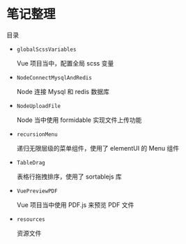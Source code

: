 # 笔记整理

目录
- `globalScssVariables`

  Vue 项目当中，配置全局 scss 变量

- `NodeConnectMysqlAndRedis`

  Node 连接 Mysql 和 redis 数据库

- `NodeUploadFile`

  Node 当中使用 formidable 实现文件上传功能

- `recursionMenu`

  递归无限层级的菜单组件，使用了 elementUI 的 Menu 组件

- `TableDrag`
  
  表格行拖拽排序，使用了 sortablejs 库

- `VuePreviewPDF`

  Vue 项目当中使用 PDF.js 来预览 PDF 文件

- `resources`

  资源文件
